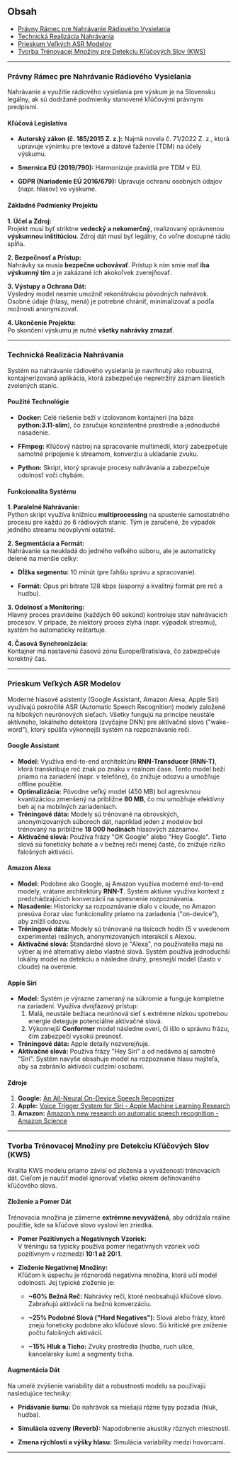## Obsah
- [Právny Rámec pre Nahrávanie Rádiového Vysielania](#Právny-Rámec-pre-Nahrávanie-Rádiového-Vysielania)
- [Technická Realizácia Nahrávania](#Technická-Realizácia-Nahrávania)
- [Prieskum Veľkých ASR Modelov](#Prieskum-Veľkých-ASR-Modelov)
- [Tvorba Trénovacej Množiny pre Detekciu Kľúčových Slov (KWS)](#Tvorba-Trénovacej-Množiny-pre-Detekciu-Kľúčových-Slov-KWS)

***

### Právny Rámec pre Nahrávanie Rádiového Vysielania

Nahrávanie a využitie rádiového vysielania pre výskum je na Slovensku legálny, ak sú dodržané podmienky stanovené kľúčovými právnymi predpismi.

#### **Kľúčová Legislatíva**

-   **Autorský zákon (č. 185/2015 Z. z.):** Najmä novela č. 71/2022 Z. z., ktorá upravuje výnimku pre textové a dátové ťaženie (TDM) na účely výskumu.
    
-   **Smernica EÚ (2019/790):** Harmonizuje pravidlá pre TDM v EÚ.
    
-   **GDPR (Nariadenie EÚ 2016/679):** Upravuje ochranu osobných údajov (napr. hlasov) vo výskume.
    
#### **Základné Podmienky Projektu**

**1. Účel a Zdroj:**  
Projekt musí byť striktne **vedecký a nekomerčný**, realizovaný oprávnenou **výskumnou inštitúciou**. Zdroj dát musí byť legálny, čo voľne dostupné rádio spĺňa.

**2. Bezpečnosť a Prístup:**  
Nahrávky sa musia **bezpečne uchovávať**. Prístup k nim smie mať **iba výskumný tím** a je zakázané ich akokoľvek zverejňovať.

**3. Výstupy a Ochrana Dát:**  
Výsledný model nesmie umožniť rekonštrukciu pôvodných nahrávok. Osobné údaje (hlasy, mená) je potrebné chrániť, minimalizovať a podľa možnosti anonymizovať.

**4. Ukončenie Projektu:**  
Po skončení výskumu je nutné **všetky nahrávky zmazať**.

***

### Technická Realizácia Nahrávania

Systém na nahrávanie rádiového vysielania je navrhnutý ako robustná, kontajnerizovaná aplikácia, ktorá zabezpečuje nepretržitý záznam šiestich zvolených staníc.

#### **Použité Technológie**

-   **Docker:** Celé riešenie beží v izolovanom kontajneri (na báze **python:3.11-slim**), čo zaručuje konzistentné prostredie a jednoduché nasadenie.
    
-   **FFmpeg:** Kľúčový nástroj na spracovanie multimédií, ktorý zabezpečuje samotné pripojenie k streamom, konverziu a ukladanie zvuku.
    
-   **Python:** Skript, ktorý spravuje procesy nahrávania a zabezpečuje odolnosť voči chybám.
    
#### **Funkcionalita Systému**

**1. Paralelné Nahrávanie:**  
Python skript využíva knižnicu **multiprocessing** na spustenie samostatného procesu pre každú zo 6 rádiových staníc. Tým je zaručené, že výpadok jedného streamu neovplyvní ostatné.

**2. Segmentácia a Formát:**  
Nahrávanie sa neukladá do jedného veľkého súboru, ale je automaticky delené na menšie celky:

-   **Dĺžka segmentu:** 10 minút (pre ľahšiu správu a spracovanie).
    
-   **Formát:** Opus pri bitrate 128 kbps (úsporný a kvalitný formát pre reč a hudbu).
    
**3. Odolnosť a Monitoring:**  
Hlavný proces pravidelne (každých 60 sekúnd) kontroluje stav nahrávacích procesov. V prípade, že niektorý proces zlyhá (napr. výpadok streamu), systém ho automaticky reštartuje.

**4. Časová Synchronizácia:**  
Kontajner má nastavenú časovú zónu Europe/Bratislava, čo zabezpečuje korektný čas.

***

### Prieskum Veľkých ASR Modelov

Moderné hlasové asistenty (Google Assistant, Amazon Alexa, Apple Siri) využívajú pokročilé ASR (Automatic Speech Recognition) modely založené na hlbokých neurónových sieťach. Všetky fungujú na princípe neustále aktívneho, lokálneho detektora (zvyčajne DNN) pre aktivačné slovo ("wake-word"), ktorý spúšťa výkonnejší systém na rozpoznávanie reči.

#### **Google Assistant**

*   **Model:** Využíva end-to-end architektúru **RNN-Transducer (RNN-T)**, ktorá transkribuje reč znak po znaku v reálnom čase. Tento model beží priamo na zariadení (napr. v telefóne), čo znižuje odozvu a umožňuje offline použitie.
*   **Optimalizácia:** Pôvodne veľký model (450 MB) bol agresívnou kvantizáciou zmenšený na približne **80 MB**, čo mu umožňuje efektívny beh aj na mobilných zariadeniach.
*   **Tréningové dáta:** Modely sú trénované na obrovských, anonymizovaných súboroch dát, napríklad jeden z modelov bol trénovaný na približne **18 000 hodinách** hlasových záznamov.
*   **Aktivačné slová:** Používa frázy "OK Google" alebo "Hey Google". Tieto slová sú foneticky bohaté a v bežnej reči menej časté, čo znižuje riziko falošných aktivácií.

#### **Amazon Alexa**

*   **Model:** Podobne ako Google, aj Amazon využíva moderné end-to-end modely, vrátane architektúry **RNN-T**. Systém aktívne využíva kontext z predchádzajúcich konverzácií na spresnenie rozpoznávania.
*   **Nasadenie:** Historicky sa rozpoznávanie dialo v cloude, no Amazon presúva čoraz viac funkcionality priamo na zariadenia ("on-device"), aby znížil odozvu.
*   **Tréningové dáta:** Modely sú trénované na tisícoch hodín (5 v uvedenom experimente) reálnych, anonymizovaných interakcií s Alexou.
*   **Aktivačné slová:** Štandardné slovo je "Alexa", no používatelia majú na výber aj iné alternatívy alebo vlastné slová. Systém používa jednoduchší lokálny model na detekciu a následne druhý, presnejší model (často v cloude) na overenie.

#### **Apple Siri**

*   **Model:** Systém je výrazne zameraný na súkromie a funguje kompletne na zariadení. Využíva dvojfázový prístup:
    1.  Malá, neustále bežiaca neurónová sieť s extrémne nízkou spotrebou energie deteguje potenciálne aktivačné slová.
    2.  Výkonnejší **Conformer** model následne overí, či išlo o správnu frázu, čím zabezpečí vysokú presnosť.
*   **Tréningové dáta:** Apple detaily nezverejňuje.
*   **Aktivačné slová:** Používa frázy "Hey Siri" a od nedávna aj samotné "Siri". Systém navyše obsahuje model na rozpoznanie hlasu majiteľa, aby sa zabránilo aktivácii cudzími osobami.

#### Zdroje

1.  **Google:** [An All-Neural On-Device Speech Recognizer](https://research.google/blog/an-all-neural-on-device-speech-recognizer/)
2.  **Apple:** [Voice Trigger System for Siri - Apple Machine Learning Research](https://machinelearning.apple.com/research/voice-trigger)
3.  **Amazon:** [Amazon’s new research on automatic speech recognition - Amazon Science](https://www.amazon.science/blog/amazons-new-research-on-automatic-speech-recognition)

***

### Tvorba Trénovacej Množiny pre Detekciu Kľúčových Slov (KWS)

Kvalita KWS modelu priamo závisí od zloženia a vyváženosti trénovacích dát. Cieľom je naučiť model ignorovať všetko okrem definovaného kľúčového slova.

#### **Zloženie a Pomer Dát**

Trénovacia množina je zámerne **extrémne nevyvážená**, aby odrážala reálne použitie, kde sa kľúčové slovo vysloví len zriedka.

-   **Pomer Pozitívnych a Negatívnych Vzoriek:**  
    V tréningu sa typicky používa pomer negatívnych vzoriek voči pozitívnym v rozmedzí **10:1 až 20:1**.
    
-   **Zloženie Negatívnej Množiny:**  
    Kľúčom k úspechu je rôznorodá negatívna množina, ktorá učí model odolnosti. Jej typické zloženie je:
    
    -   **~60% Bežná Reč:** Nahrávky reči, ktoré neobsahujú kľúčové slovo. Zabraňujú aktivácii na bežnú konverzáciu.
        
    -   **~25% Podobné Slová ("Hard Negatives"):** Slová alebo frázy, ktoré znejú foneticky podobne ako kľúčové slovo. Sú kritické pre zníženie počtu falošných aktivácií.
        
    -   **~15% Hluk a Ticho:** Zvuky prostredia (hudba, ruch ulice, kancelársky šum) a segmenty ticha.
        
#### **Augmentácia Dát**

Na umelé zvýšenie variability dát a robustnosti modelu sa používajú nasledujúce techniky:

-   **Pridávanie šumu:** Do nahrávok sa miešajú rôzne typy pozadia (hluk, hudba).
    
-   **Simulácia ozveny (Reverb):** Napodobnenie akustiky rôznych miestností.
    
-   **Zmena rýchlosti a výšky hlasu:** Simulácia variability medzi hovorcami.


***

